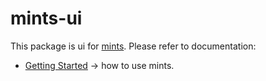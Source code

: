 # mints-ui

This package is ui for [mints](https://github.com/mintsweet/mints).
Please refer to documentation:

  - [Getting Started](https://github.com/mintsweet/mints) -> how to use mints.
